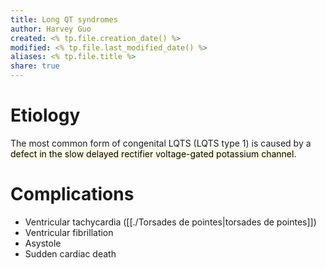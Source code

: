 ```yaml
---
title: Long QT syndromes
author: Harvey Guo
created: <% tp.file.creation_date() %>
modified: <% tp.file.last_modified_date() %>
aliases: <% tp.file.title %>
share: true
---
```



# Etiology
The most common form of congenital LQTS (LQTS type 1) is caused by a <mark style="background: #FFF3A34A;">defect in the slow delayed rectifier voltage-gated potassium channel</mark>.
# Complications
- Ventricular tachycardia ([[./Torsades de pointes|torsades de pointes]])
- Ventricular fibrillation
- Asystole
- Sudden cardiac death
